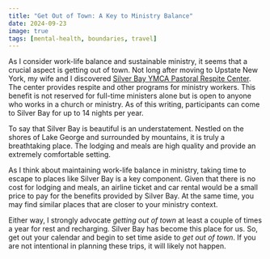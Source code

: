 ```yaml
---
title: "Get Out of Town: A Key to Ministry Balance"
date: 2024-09-23
image: true
tags: [mental-health, boundaries, travel]
---
```


As I consider work-life balance and sustainable ministry, it seems that a crucial aspect is getting out of town. Not long after moving to Upstate New York, my wife and I discovered [Silver Bay YMCA Pastoral Respite Center](https://silverbay.org/respite/). The center provides respite and other programs for ministry workers. This benefit is not reserved for full-time ministers alone but is open to anyone who works in a church or ministry. As of this writing, participants can come to Silver Bay for up to 14 nights per year.

To say that Silver Bay is beautiful is an understatement. Nestled on the shores of Lake George and surrounded by mountains, it is truly a breathtaking place. The lodging and meals are high quality and provide an extremely comfortable setting.

As I think about maintaining work-life balance in ministry, taking time to escape to places like Silver Bay is a key component. Given that there is no cost for lodging and meals, an airline ticket and car rental would be a small price to pay for the benefits provided by Silver Bay. At the same time, you may find similar places that are closer to your ministry context.

Either way, I strongly advocate *getting out of town* at least a couple of times a year for rest and recharging. Silver Bay has become this place for us. So, get out your calendar and begin to set time aside to *get out of town*. If you are not intentional in planning these trips, it will likely not happen.


